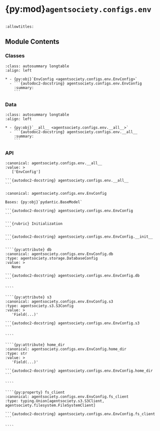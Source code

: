 # {py:mod}`agentsociety.configs.env`

```{py:module} agentsociety.configs.env
```

```{autodoc2-docstring} agentsociety.configs.env
:allowtitles:
```

## Module Contents

### Classes

````{list-table}
:class: autosummary longtable
:align: left

* - {py:obj}`EnvConfig <agentsociety.configs.env.EnvConfig>`
  - ```{autodoc2-docstring} agentsociety.configs.env.EnvConfig
    :summary:
    ```
````

### Data

````{list-table}
:class: autosummary longtable
:align: left

* - {py:obj}`__all__ <agentsociety.configs.env.__all__>`
  - ```{autodoc2-docstring} agentsociety.configs.env.__all__
    :summary:
    ```
````

### API

````{py:data} __all__
:canonical: agentsociety.configs.env.__all__
:value: >
   ['EnvConfig']

```{autodoc2-docstring} agentsociety.configs.env.__all__
```

````

`````{py:class} EnvConfig(**data: typing.Any)
:canonical: agentsociety.configs.env.EnvConfig

Bases: {py:obj}`pydantic.BaseModel`

```{autodoc2-docstring} agentsociety.configs.env.EnvConfig
```

```{rubric} Initialization
```

```{autodoc2-docstring} agentsociety.configs.env.EnvConfig.__init__
```

````{py:attribute} db
:canonical: agentsociety.configs.env.EnvConfig.db
:type: agentsociety.storage.DatabaseConfig
:value: >
   None

```{autodoc2-docstring} agentsociety.configs.env.EnvConfig.db
```

````

````{py:attribute} s3
:canonical: agentsociety.configs.env.EnvConfig.s3
:type: agentsociety.s3.S3Config
:value: >
   'Field(...)'

```{autodoc2-docstring} agentsociety.configs.env.EnvConfig.s3
```

````

````{py:attribute} home_dir
:canonical: agentsociety.configs.env.EnvConfig.home_dir
:type: str
:value: >
   'Field(...)'

```{autodoc2-docstring} agentsociety.configs.env.EnvConfig.home_dir
```

````

````{py:property} fs_client
:canonical: agentsociety.configs.env.EnvConfig.fs_client
:type: typing.Union[agentsociety.s3.S3Client, agentsociety.filesystem.FileSystemClient]

```{autodoc2-docstring} agentsociety.configs.env.EnvConfig.fs_client
```

````

`````
